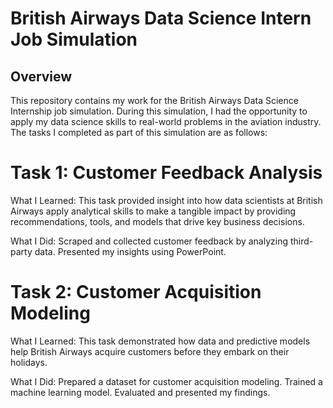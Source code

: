 # British Airways Data Science Intern Job Simulation

## Overview
This repository contains my work for the British Airways Data Science Internship job simulation. During this simulation, I had the opportunity to apply my data science skills to real-world problems in the aviation industry. The tasks I completed as part of this simulation are as follows:

# Task 1: Customer Feedback Analysis
What I Learned: This task provided insight into how data scientists at British Airways apply analytical skills to make a tangible impact by providing recommendations, tools, and models that drive key business decisions.

What I Did:
Scraped and collected customer feedback by analyzing third-party data.
Presented my insights using PowerPoint.

# Task 2: Customer Acquisition Modeling
What I Learned: This task demonstrated how data and predictive models help British Airways acquire customers before they embark on their holidays.

What I Did:
Prepared a dataset for customer acquisition modeling.
Trained a machine learning model.
Evaluated and presented my findings.
